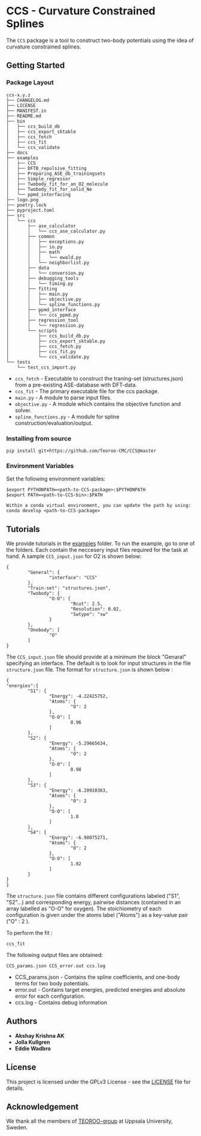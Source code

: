 # CCS - Curvature Constrained Splines  

The `CCS` package is a tool to construct two-body potentials using the idea of curvature constrained splines.
## Getting Started
### Package Layout
```
ccs-x.y.z
├── CHANGELOG.md
├── LICENSE
├── MANIFEST.in
├── README.md
├── bin
│   ├── ccs_build_db
│   ├── ccs_export_sktable
│   ├── ccs_fetch
│   ├── ccs_fit
│   └── ccs_validate
├── docs
├── examples
│   ├── CCS
│   ├── DFTB_repulsive_fitting
│   ├── Preparing_ASE_db_trainingsets
│   ├── Simple_regressor
│   ├── Twobody_fit_for_an_O2_molecule
│   ├── Twobody_fit_for_solid_Ne
│   └── ppmd_interfacing
├── logo.png
├── poetry.lock
├── pyproject.toml
├── src
│   └── ccs
│       ├── ase_calculator
│       │   └── ccs_ase_calculator.py
│       ├── common
│       │   ├── exceptions.py
│       │   ├── io.py
│       │   ├── math
│       │   │   └── ewald.py
│       │   └── neighborlist.py
│       ├── data
│       │   └── conversion.py
│       ├── debugging_tools
│       │   └── timing.py
│       ├── fitting
│       │   ├── main.py
│       │   ├── objective.py
│       │   └── spline_functions.py
│       ├── ppmd_interface
│       │   └── ccs_ppmd.py
│       ├── regression_tool
│       │   └── regression.py
│       └── scripts
│           ├── ccs_build_db.py
│           ├── ccs_export_sktable.py
│           ├── ccs_fetch.py
│           ├── ccs_fit.py
│           └── ccs_validate.py
└── tests
    └── test_ccs_import.py
```
* `ccs_fetch`           - Executable to construct the traning-set (structures.json) from a pre-existing ASE-database with DFT-data.
* `ccs_fit`             - The primary executable file for the ccs package.
* `main.py`             - A module to parse input files.
* `objective.py`        - A module which contains the objective function and solver.
* `spline_functions.py` - A module for spline construction/evaluation/output. 

<!---
### Prerequisites

You need to install the following softwares

```
pip install numpy
pip install scipy
pip install ase
pip install cvxopt
```
### Installing from source

#### Git clone

```
git clone git@github.com/Teoroo-CMC/CCS.git
cd CCS
python setup.py install
```
--->
### Installing from source
```
pip install git+https://github.com/Teoroo-CMC/CCS@master
```
### Environment Variables
Set the following environment variables:
```
$export PYTHONPATH=<path-to-CCS-package>:$PYTHONPATH
$export PATH=<path-to-CCS-bin>:$PATH

Within a conda virtual environment, you can update the path by using:
conda develop <path-to-CCS-package>
```
## Tutorials

We provide tutorials in the [examples](examples/) folder. To run the example, go to one of the folders. Each contain the neccesery input files required for the task at hand. A sample `CCS_input.json` for O2 is shown below:
```
{
        "General": {
                "interface": "CCS"
        },
        "Train-set": "structures.json",
        "Twobody": {
                "O-O": {
                        "Rcut": 2.5,
                        "Resolution": 0.02,
                        "Swtype": "sw"
                }
        },
        "Onebody": [
                "O"
        ]
}

```
The `CCS_input.json` file should provide at a minimum the block "Genaral" specifying an interface. The default is to look for input structures in the file `structure.json` file. The format for `structure.json` is shown below :
```
{
"energies":{
        "S1": {
                "Energy": -4.22425752,
                "Atoms": {
                        "O": 2
                },
                "O-O": [
                        0.96
                ]
        },
        "S2": {
                "Energy": -5.29665634,
                "Atoms": {
                        "O": 2
                },
                "O-O": [
                        0.98
                ]
        },
        "S3": {
                "Energy": -6.20910363,
                "Atoms": {
                        "O": 2
                },
                "O-O": [
                        1.0
                ]
        },
        "S4": {
                "Energy": -6.98075271,
                "Atoms": {
                        "O": 2
                },
                "O-O": [
                        1.02
                ]
        }
}
}
```
The `structure.json` file contains different configurations labeled ("S1", "S2"...) and corresponding energy, pairwise distances (contained in an array labelled as "O-O" for oxygen). The stoichiometry of each configuration is given under the atoms label ("Atoms") as a key-value pair ("O" : 2 ). 


To perform the fit : 
```
ccs_fit
```
The following output files are obtained:
```
CCS_params.json CCS_error.out ccs.log 
```
* CCS_params.json  - Contains the spline coefficients, and one-body terms for two body potentials.
* error.out        - Contains target energies, predicted energies and absolute error for each configuration.
* ccs.log          - Contains debug information
## Authors

* **Akshay Krishna AK** 
* **Jolla Kullgren** 
* **Eddie Wadbro** 


## License

This project is licensed under the GPLv3 License - see the [LICENSE](LICENSE) file for details.

## Acknowledgement
We thank all the members of  [TEOROO-group](http://www.teoroo.kemi.uu.se/) at Uppsala University, Sweden.



